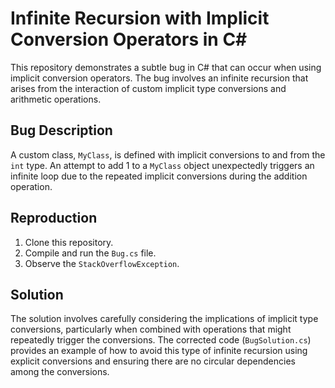 # Infinite Recursion with Implicit Conversion Operators in C#

This repository demonstrates a subtle bug in C# that can occur when using implicit conversion operators.  The bug involves an infinite recursion that arises from the interaction of custom implicit type conversions and arithmetic operations.

## Bug Description

A custom class, `MyClass`, is defined with implicit conversions to and from the `int` type.  An attempt to add 1 to a `MyClass` object unexpectedly triggers an infinite loop due to the repeated implicit conversions during the addition operation.

## Reproduction

1. Clone this repository.
2. Compile and run the `Bug.cs` file.
3. Observe the `StackOverflowException`.

## Solution

The solution involves carefully considering the implications of implicit type conversions, particularly when combined with operations that might repeatedly trigger the conversions.   The corrected code (`BugSolution.cs`) provides an example of how to avoid this type of infinite recursion using explicit conversions and ensuring there are no circular dependencies among the conversions.